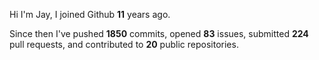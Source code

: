 Hi I'm Jay, I joined Github **11** years ago.

Since then I've pushed **1850** commits, opened **83** issues, submitted **224** pull requests, and contributed to **20** public repositories.
